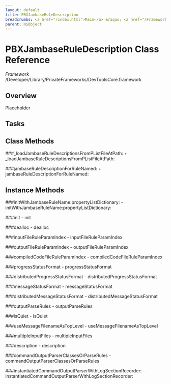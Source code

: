 ```yaml
---
layout: default
title: PBXJambaseRuleDescription
breadcrumbs: <a href="/index.html">Main</a> &raquo; <a href="/Frameworks.html">Framework</a> &raquo; <a href="/Frameworks/DevToolsCore.html">DevToolsCore</a> &raquo; PBXJambaseRuleDescription
parent: NSObject 
---
```

# PBXJambaseRuleDescription Class Reference

*Framework* /Developer/Library/PrivateFrameworks/DevToolsCore.framework

## Overview

Placeholder

## Tasks

## Class Methods

<a name="+_loadJambaseRuleDescriptionsFromPListFileAtPath:"></a>
###_loadJambaseRuleDescriptionsFromPListFileAtPath:
    + _loadJambaseRuleDescriptionsFromPListFileAtPath:

<a name="+jambaseRuleDescriptionForRuleNamed:"></a>
###jambaseRuleDescriptionForRuleNamed:
    + jambaseRuleDescriptionForRuleNamed:

## Instance Methods

<a name="-initWithJambaseRuleName:propertyListDictionary:"></a>
###initWithJambaseRuleName:propertyListDictionary:
    - initWithJambaseRuleName:propertyListDictionary:

<a name="-init"></a>
###init
    - init

<a name="-dealloc"></a>
###dealloc
    - dealloc

<a name="-inputFileRuleParamIndex"></a>
###inputFileRuleParamIndex
    - inputFileRuleParamIndex

<a name="-outputFileRuleParamIndex"></a>
###outputFileRuleParamIndex
    - outputFileRuleParamIndex

<a name="-compiledCodeFileRuleParamIndex"></a>
###compiledCodeFileRuleParamIndex
    - compiledCodeFileRuleParamIndex

<a name="-progressStatusFormat"></a>
###progressStatusFormat
    - progressStatusFormat

<a name="-distributedProgressStatusFormat"></a>
###distributedProgressStatusFormat
    - distributedProgressStatusFormat

<a name="-messageStatusFormat"></a>
###messageStatusFormat
    - messageStatusFormat

<a name="-distributedMessageStatusFormat"></a>
###distributedMessageStatusFormat
    - distributedMessageStatusFormat

<a name="-outputParseRules"></a>
###outputParseRules
    - outputParseRules

<a name="-isQuiet"></a>
###isQuiet
    - isQuiet

<a name="-useMessageFilenameAsTopLevel"></a>
###useMessageFilenameAsTopLevel
    - useMessageFilenameAsTopLevel

<a name="-multipleInputFiles"></a>
###multipleInputFiles
    - multipleInputFiles

<a name="-description"></a>
###description
    - description

<a name="-commandOutputParserClassesOrParseRules"></a>
###commandOutputParserClassesOrParseRules
    - commandOutputParserClassesOrParseRules

<a name="-instantiatedCommandOutputParserWithLogSectionRecorder:"></a>
###instantiatedCommandOutputParserWithLogSectionRecorder:
    - instantiatedCommandOutputParserWithLogSectionRecorder:

